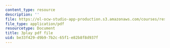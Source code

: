 ```yaml
---
content_type: resource
description: ''
file: https://ol-ocw-studio-app-production.s3.amazonaws.com/courses/res-6-012-introduction-to-probability-spring-2018/be33f429d9b97b2c65f1e82b8f8d937f_JYI5xKlH_MU.pdf
file_type: application/pdf
resourcetype: Document
title: 3play pdf file
uid: be33f429-d9b9-7b2c-65f1-e82b8f8d937f
---
```


